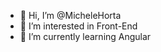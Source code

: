- 👋 Hi, I’m @MicheleHorta
- 👀 I’m interested in Front-End
- 🌱 I’m currently learning Angular
  

<!---
MicheleHorta/MicheleHorta is a ✨ special ✨ repository because its `README.md` (this file) appears on your GitHub profile.
You can click the Preview link to take a look at your changes.
--->
